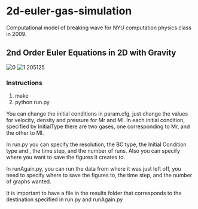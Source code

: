 # 2d-euler-gas-simulation
Computational model of breaking wave for NYU computation physics class in 2009.

## 2nd Order Euler Equations in 2D with Gravity
![0](https://user-images.githubusercontent.com/6666044/32421021-a2bd7658-c261-11e7-8f1d-ba2a5af47497.png)
![1 205125](https://user-images.githubusercontent.com/6666044/32421023-a5afdfcc-c261-11e7-8ccc-da8185bca7a4.png)

### Instructions

1. make
1. python run.py

You can change the initial conditions in 
param.cfg, just change the values for velocity, density and pressure
for Mr and Ml. In each initial condition, specified by InitialType there 
are two gases, one corresponding to Mr, and the other to Ml.

In run.py you can specify the resolution, the BC type, the Initial Condition
type and , the time step, and the number of runs. Also you can specify where
you want to save the figures it creates to.

In runAgain.py, you can run the data from where it was just left off, you need to specify where to save the figures to, the time step, and the number of graphs wanted.

It is important to have a file in the results folder that corresponds to the destination specified in run.py and runAgain.py
